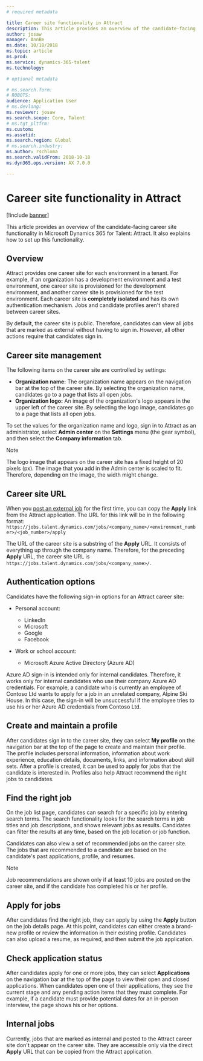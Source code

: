 ```yaml
---
# required metadata

title: Career site functionality in Attract
description: This article provides an overview of the candidate-facing career site functionality in Microsoft Dynamics 365 for Talent - Attract. It also explains how to set up this functionality.
author: josaw
manager: AnnBe
ms.date: 10/18/2018
ms.topic: article
ms.prod: 
ms.service: dynamics-365-talent
ms.technology: 

# optional metadata

# ms.search.form: 
# ROBOTS: 
audience: Application User
# ms.devlang: 
ms.reviewer: josaw
ms.search.scope: Core, Talent
# ms.tgt_pltfrm: 
ms.custom: 
ms.assetid: 
ms.search.region: Global
# ms.search.industry: 
ms.author: rschloma
ms.search.validFrom: 2018-10-18
ms.dyn365.ops.version: AX 7.0.0

---
```

# Career site functionality in Attract

[!include [banner](includes/banner.md)]

This article provides an overview of the candidate-facing career site functionality in Microsoft Dynamics 365 for Talent: Attract. It also explains how to set up this functionality.

## Overview

Attract provides one career site for each environment in a tenant. For example, if an organization has a development environment and a test environment, one career site is provisioned for the development environment, and another career site is provisioned for the test environment. Each career site is **completely isolated** and has its own authentication mechanism. Jobs and candidate profiles aren't shared between career sites.

By default, the career site is public. Therefore, candidates can view all jobs that are marked as external without having to sign in. However, all other actions require that candidates sign in.

## Career site management

The following items on the career site are controlled by settings:

- **Organization name:** The organization name appears on the navigation bar at the top of the career site. By selecting the organization name, candidates go to a page that lists all open jobs.
- **Organization logo:** An image of the organization's logo appears in the upper left of the career site. By selecting the logo image, candidates go to a page that lists all open jobs.

To set the values for the organization name and logo, sign in to Attract as an administrator, select **Admin center** on the **Settings** menu (the gear symbol), and then select the **Company information** tab.

> [!NOTE]
> The logo image that appears on the career site has a fixed height of 20 pixels (px). The image that you add in the Admin center is scaled to fit. Therefore, depending on the image, the width might change.

## Career site URL

When you [post an external job](./Creating-jobs-Attract.md#postings) for the first time, you can copy the **Apply** link from the Attract application. The URL for this link will be in the following format: `https://jobs.talent.dynamics.com/jobs/<company_name>/<environment_number>/<job_number>/apply`

The URL of the career site is a substring of the **Apply** URL. It consists of everything up through the company name. Therefore, for the preceding **Apply** URL, the career site URL is `https://jobs.talent.dynamics.com/jobs/<company_name>/`.

## Authentication options

Candidates have the following sign-in options for an Attract career site:

- Personal account:

    - LinkedIn
    - Microsoft
    - Google
    - Facebook

- Work or school account:

    - Microsoft Azure Active Directory (Azure AD)

Azure AD sign-in is intended only for internal candidates. Therefore, it works only for internal candidates who use their company Azure AD credentials. For example, a candidate who is currently an employee of Contoso Ltd wants to apply for a job in an unrelated company, Alpine Ski House. In this case, the sign-in will be unsuccessful if the employee tries to use his or her Azure AD credentials from Contoso Ltd.

## Create and maintain a profile

After candidates sign in to the career site, they can select **My profile** on the navigation bar at the top of the page to create and maintain their profile. The profile includes personal information, information about work experience, education details, documents, links, and information about skill sets. After a profile is created, it can be used to apply for jobs that the candidate is interested in. Profiles also help Attract recommend the right jobs to candidates.

## Find the right job

On the job list page, candidates can search for a specific job by entering search terms. The search functionality looks for the search terms in job titles and job descriptions, and shows relevant jobs as results. Candidates can filter the results at any time, based on the job location or job function.

Candidates can also view a set of recommended jobs on the career site. The jobs that are recommended to a candidate are based on the candidate's past applications, profile, and resumes.

> [!NOTE]
> Job recommendations are shown only if at least 10 jobs are posted on the career site, and if the candidate has completed his or her profile.

## Apply for jobs

After candidates find the right job, they can apply by using the **Apply** button on the job details page. At this point, candidates can either create a brand-new profile or review the information in their existing profile. Candidates can also upload a resume, as required, and then submit the job application.

## Check application status

After candidates apply for one or more jobs, they can select **Applications** on the navigation bar at the top of the page to view their open and closed applications. When candidates open one of their applications, they see the current stage and any pending action items that they must complete. For example, if a candidate must provide potential dates for an in-person interview, the page shows his or her options.

## Internal jobs

Currently, jobs that are marked as internal and posted to the Attract career site don't appear on the career site. They are accessible only via the direct **Apply** URL that can be copied from the Attract application.
